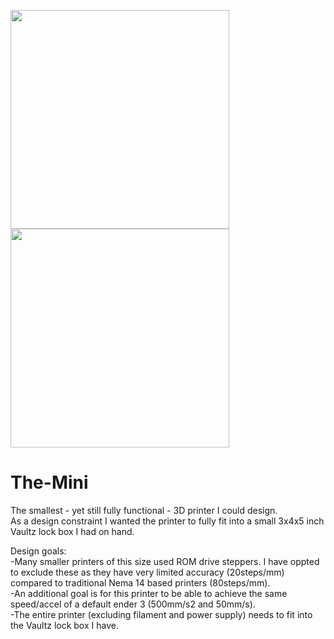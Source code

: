 
<p float="left">
  <img src="https://github.com/user-attachments/assets/053dbf47-2d4c-473e-b85b-c99c70d783e3" width="350" />
  <img src="https://github.com/user-attachments/assets/052ca413-d359-4bd2-86f1-8dcd0c32871f" width="350"/>

</p>

# The-Mini
The smallest - yet still fully functional - 3D printer I could design.  
As a design constraint I wanted the printer to fully fit into a small 3x4x5 inch Vaultz lock box I had on hand. 

Design goals:  
-Many smaller printers of this size used ROM drive steppers. I have oppted to exclude these as they have very limited accuracy (20steps/mm) compared to traditional Nema 14 based printers (80steps/mm).  
-An additional goal is for this printer to be able to achieve the same speed/accel of a default ender 3 (500mm/s2 and 50mm/s).  
-The entire printer (excluding filament and power supply) needs to fit into the Vaultz lock box I have.   

